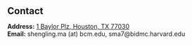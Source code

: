 <h1 id="contact"></h1>

<h2 style="margin: 60px 0px 10px;">Contact</h2>

<p><strong>Address:</strong> <a href="https://www.google.com/maps/place/Baylor+College+of+Medicine/@29.7105286,-95.3988163,17z/data=!3m1!4b1!4m6!3m5!1s0x8640c07650d4bf6f:0xbb615085334e838e!8m2!3d29.7105286!4d-95.3962414!16zL20vMDI5ZzJn?entry=ttu">1 Baylor Plz, Houston, TX 77030</a>
<br />
<strong>Email:</strong> <email>shengling.ma (at) bcm.edu, sma7@bidmc.harvard.edu</email>
<br />
